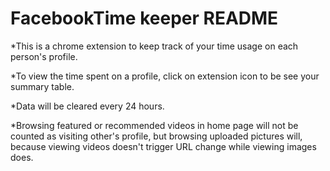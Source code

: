 # FacebookTime keeper README

*This is a chrome extension to keep track of your time usage on each person's profile.

*To view the time spent on a profile, click on extension icon to be see your summary table.

*Data will be cleared every 24 hours.

*Browsing featured or recommended videos in home page will not be counted as visiting other's profile, but browsing uploaded pictures will, because viewing videos doesn't trigger URL change while viewing images does.